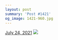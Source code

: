 ```yaml
---
layout: post
summary: 'Post #1421'
og_image: 1421-960.jpg
---
```


<p>
  <time>
    <a href="/1421">July 24, 2021</a>
  </time>
  <a href="/1421">
    <img src="{{ site.assets_url }}/1421-480.jpg" srcset="{{ site.assets_url }}/1421-240.jpg 240w, {{ site.assets_url }}/1421-480.jpg 480w, {{ site.assets_url }}/1421-720.jpg 720w, {{ site.assets_url }}/1421-960.jpg 960w" sizes="(min-width: 700px) 50vw, calc(100vw - 2rem)" />
  </a>
</p>
